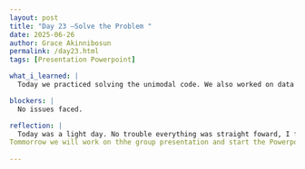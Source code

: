 ```yaml
---
layout: post
title: "Day 23 –Solve the Problem "
date: 2025-06-26
author: Grace Akinnibosun
permalink: /day23.html
tags: [Presentation Powerpoint]

what_i_learned: |
  Today we practiced solving the unimodal code. We also worked on data preprocessing to see how we can denoice the image. Some of our algorthims were wrong so we had to go back and fix it.We got as far as completing the 2D CNN model. For the second half of the class we discussed which order we as agroup will present, and assign slides to each group memeber.

blockers: |
  No issues faced.

reflection: |
  Today was a light day. No trouble everything was straight foward, I feel like now we are all starting to understand the importance of the research we are doing. I especially enjoyed being able to assit my team memebers as best as I can with the coding aspect of things. Our high school teacher Heather helped me out alot, I am so greatful she is here with us this cohort.
Tommorrow we will work on thhe group presentation and start the Powerpoint.
 
---
```

